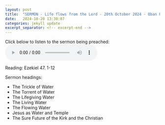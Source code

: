```yaml
---
layout: post
title:  "SERMON - Life flows from the Lord - 20th October 2024 - Oban Free Church of Scotland "
date:   2024-10-20 13:30:07
categories: jekyll update
excerpt_separator: <!-- excerpt-end -->
---
```

Click below to listen to the sermon being preached:
<audio controls>
<source src="/media/water.mp3" type="audio/mpeg">
Your browser does not support the audio element.
</audio>

Reading: Ezekiel 47. 1-12

Sermon headings:
* The Trickle of Water
* The Torrent of Water
* The Lifegiving Water
* The Living Water
* The Flowing Water
* Jesus as Water and Temple
* The Sure Future of the Kirk and the Christian
